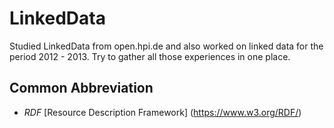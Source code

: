 # LinkedData
Studied LinkedData from open.hpi.de and also worked on linked data for the period 2012 - 2013. Try to gather all those experiences in one place.

## Common Abbreviation
* _RDF_ [Resource Description Framework] (https://www.w3.org/RDF/)


